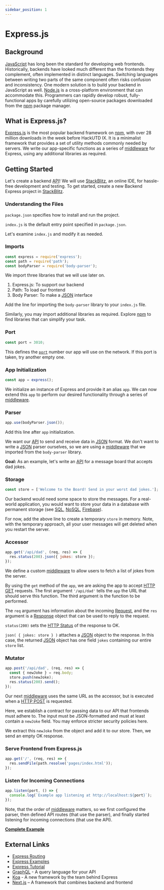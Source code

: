 ```yaml
---
sidebar_position: 1
---
```


# Express.js

## Background
[JavaScript](/frontend/javascript) has long been the standard for developing web frontends. Historically, backends have looked much different than the frontends they complement, often implemented in distinct languages. Switching languages between writing two parts of the same component often risks confusion and inconsistency. One modern solution is to build your backend in JavaScript as well. [Node.js](https://nodejs.org/) is a cross-platform environment that can accommodate this. Programmers can rapidly develop robust, fully-functional apps by carefully utilizing open-source packages downloaded from the [npm](https://www.npmjs.com/) package manager.

## What is Express.js?
[Express.js](https://www.npmjs.com/package/express) is the most popular backend framework on [npm](https://www.npmjs.com/package/express), with over 28 million downloads in the week before HackUTD IX. It is a minimalist framework that provides a set of utility methods commonly needed by servers. We write our app-specific functions as a series of [middleware](https://expressjs.com/en/guide/writing-middleware.html) for Express, using any additional libraries as required.

## Getting Started
Let's create a backend [API](https://aws.amazon.com/what-is/api/)! We will use [StackBlitz](https://stackblitz.com/), an online IDE, for hassle-free development and testing. To get started, create a new Backend Express project in [StackBlitz](https://stackblitz.com/).

### Understanding the Files

`package.json` specifies how to install and run the project.

`index.js` is the default entry point specified in `package.json`.

Let's examine `index.js` and modify it as needed.

### Imports

```js
const express = require('express');
const path = require('path');
const bodyParser = require('body-parser');
```
We import three libraries that we will use later on. 
1. Express.js: To support our backend
2. Path: To load our frontend
3. Body Parser: To make a [JSON](https://www.json.org/) interface

Add the line for importing the `body-parser` library to your `index.js` file.

Similarly, you may import additional libraries as required. Explore [npm](https://www.npmjs.com/) to find libraries that can simplify your task.

### Port

```js
const port = 3010;
```
This defines the [`port`](https://en.wikipedia.org/wiki/Port_(computer_networking)) number our app will use on the network. If this port is taken, try another empty one.

### App Initialization

```js
const app = express();
```
We initialize an instance of Express and provide it an alias `app`. We can now extend this `app` to perform our desired functionality through a series of [middleware](https://expressjs.com/en/guide/writing-middleware.html).

### Parser

```js
app.use(bodyParser.json());
```
Add this line after `app` initialization.

We want our [API](https://aws.amazon.com/what-is/api/) to send and receive data in [JSON](https://www.json.org/) format. We don't want to write a [JSON](https://www.json.org/) parser ourselves, so we are using a [middleware](https://expressjs.com/en/guide/using-middleware.html) that we imported from the `body-parser` library.

**Goal:**
As an example, let's write an [API](https://aws.amazon.com/what-is/api/) for a message board that accepts dad jokes.

### Storage

```js
const store = ['Welcome to the Board! Send in your worst dad jokes.'];
```

Our backend would need some space to store the messages. For a real-world application, you would want to store your data in a database with permanent storage (see [SQL](/backend/sql-db), [NoSQL](/backend/no-sql-db), [Firebase](/backend/firebase.md)).

For now, add the above line to create a temporary `store` in memory. Note, with the temporary approach, all your user messages will get deleted when you restart the server.

### Accessor

```js
app.get('/api/dad', (req, res) => {
  res.status(200).json({ jokes: store });
});
```

We define a custom [middleware](https://expressjs.com/en/guide/writing-middleware.html) to allow users to fetch a list of jokes from the server.

By using the `get` method of the `app`, we are asking the app to accept [HTTP GET](https://developer.mozilla.org/en-US/docs/Web/HTTP/Methods/GET) requests. The first argument `'/api/dad'` tells the `app` the URL that should serve this function. The third argument is the function to be performed.

The `req` argument has information about the incoming [Request](https://expressjs.com/en/5x/api.html#req), and the `res` argument is a [Response](https://expressjs.com/en/5x/api.html#res) object that can be used to reply to the request.

`status(200)` sets the [HTTP Status](https://developer.mozilla.org/en-US/docs/Web/HTTP/Status) of the response to OK.

`json( { jokes: store } )` attaches a [JSON](https://www.json.org/) object to the response. In this case, the returned [JSON](https://www.json.org/) object has one field `jokes` containing our entire `store` list.

### Mutator

```js
app.post('/api/dad', (req, res) => {
  const { newJoke } = req.body;
  store.push(newJoke);
  res.status(200).send();
});
```

Our next [middleware](https://expressjs.com/en/guide/writing-middleware.html) uses the same URL as the accessor, but is executed when a [HTTP POST](https://developer.mozilla.org/en-US/docs/Web/HTTP/Methods/POST) is requested.

Here, we establish a contract for passing data to our API that frontends must adhere to. The input must be JSON-formatted and must at least contain a `newJoke` field. You may enforce stricter security policies here.

We extract this `newJoke` from the object and add it to our store. Then, we send an empty OK response.

### Serve Frontend from Express.js

```js
app.get('/', (req, res) => {
  res.sendFile(path.resolve('pages/index.html'));
});
```

### Listen for Incoming Connections
```js
app.listen(port, () => {
  console.log(`Example app listening at http://localhost:${port}`);
});
```

Note, that the order of [middleware](https://expressjs.com/en/guide/writing-middleware.html) matters, so we first configured the parser, then defined API routes (that use the parser), and finally started listening for incoming connections (that use the API).

**[Complete Example](https://stackblitz.com/edit/express-simple-f4rrwc?file=index.js)**

## External Links

- [Express Routing](https://expressjs.com/en/guide/routing.html)
- [Express Examples](https://expressjs.com/en/starter/examples.html)
- [Express Tutorial](https://www.tutorialspoint.com/expressjs/index.htm)
- [GraphQL](https://graphql.org/) - A query language for your API
- [Koa](https://koajs.com/) - A new framework by the team behind Express
- [Next.js](/frontend/javascript-frameworks/next-js) – A framework that combines backend and frontend